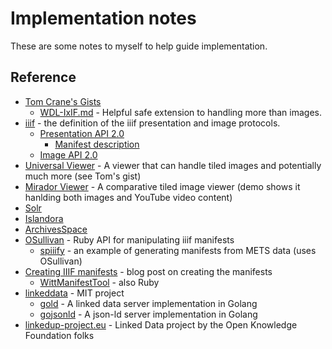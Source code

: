 

# Implementation notes

These are some notes to myself to help guide implementation.

## Reference

+ [Tom Crane's Gists](https://gist.github.com/tomcrane)
    + [WDL-IxIF.md](https://gist.github.com/tomcrane/7f86ac08d3b009c8af7c) - Helpful safe extension to handling more than images.
+ [iiif](http://iiif.io) - the definition of the iiif presentation and image protocols.
    + [Presentation API 2.0](http://iiif.io/api/presentation/2.0/)
        + [Manifest description](http://iiif.io/api/presentation/2.0/#manifest)
    + [Image API 2.0](http://iiif.io/api/image/2.0/)
+ [Universal Viewer](http://github.com/UniversalViewer/universalviewer) - A viewer that can handle tiled images and potentially much more (see Tom's gist)
+ [Mirador Viewer](https://github.com/IIIF/mirador) - A comparative tiled image viewer (demo shows it hanlding both images and YouTube video content)
+ [Solr](http://lucene.apache.org/solr)
+ [Islandora](http://islandora.ca/)
+ [ArchivesSpace](http://archivesspace.org/)
+ [OSullivan](https://github.com/IIIF/osullivan) - Ruby API for manipulating iiif manifests
    + [spiiify](https://github.com/pulibrary/spiiiffy/wiki/How-to-Generate-IIIF-Manifests-from-METS) - an example of generating manifests from METS data (uses OSullivan)
+ [Creating IIIF manifests](http://lombardpress.org/creating-iiif-manifests/) - blog post on creating the manifests
    + [WittManifestTool](https://github.com/jeffreycwitt/WittManifestTool) - also Ruby
+ [linkeddata](https://github.com/linkeddata) - MIT project
    + [gold](https://github.com/linkeddata/gold) - A linked data server implementation in Golang
    + [gojsonld](https://github.com/linkeddata/gojsonld) - A json-ld server implementation in Golang
+ [linkedup-project.eu](http://linkedup-project.eu/) - Linked Data project by the Open Knowledge Foundation folks
